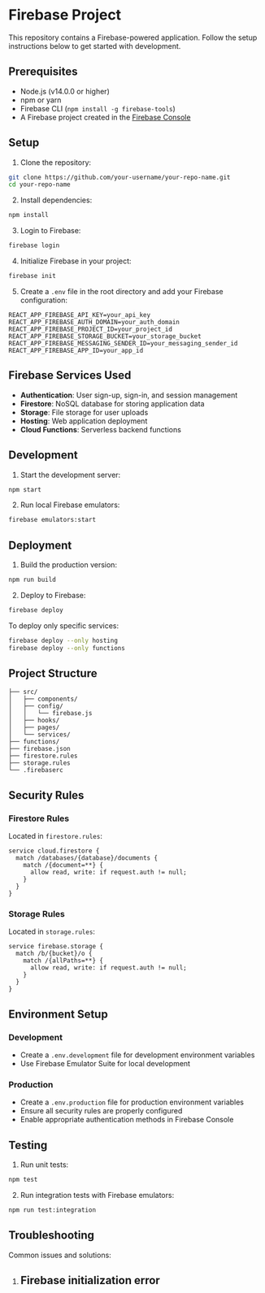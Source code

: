 # Firebase Project

This repository contains a Firebase-powered application. Follow the setup instructions below to get started with development.

## Prerequisites

- Node.js (v14.0.0 or higher)
- npm or yarn
- Firebase CLI (`npm install -g firebase-tools`)
- A Firebase project created in the [Firebase Console](https://console.firebase.google.com)

## Setup

1. Clone the repository:
```bash
git clone https://github.com/your-username/your-repo-name.git
cd your-repo-name
```

2. Install dependencies:
```bash
npm install
```

3. Login to Firebase:
```bash
firebase login
```

4. Initialize Firebase in your project:
```bash
firebase init
```

5. Create a `.env` file in the root directory and add your Firebase configuration:
```env
REACT_APP_FIREBASE_API_KEY=your_api_key
REACT_APP_FIREBASE_AUTH_DOMAIN=your_auth_domain
REACT_APP_FIREBASE_PROJECT_ID=your_project_id
REACT_APP_FIREBASE_STORAGE_BUCKET=your_storage_bucket
REACT_APP_FIREBASE_MESSAGING_SENDER_ID=your_messaging_sender_id
REACT_APP_FIREBASE_APP_ID=your_app_id
```

## Firebase Services Used

- **Authentication**: User sign-up, sign-in, and session management
- **Firestore**: NoSQL database for storing application data
- **Storage**: File storage for user uploads
- **Hosting**: Web application deployment
- **Cloud Functions**: Serverless backend functions

## Development

1. Start the development server:
```bash
npm start
```

2. Run local Firebase emulators:
```bash
firebase emulators:start
```

## Deployment

1. Build the production version:
```bash
npm run build
```

2. Deploy to Firebase:
```bash
firebase deploy
```

To deploy only specific services:
```bash
firebase deploy --only hosting
firebase deploy --only functions
```

## Project Structure

```
├── src/
│   ├── components/
│   ├── config/
│   │   └── firebase.js
│   ├── hooks/
│   ├── pages/
│   └── services/
├── functions/
├── firebase.json
├── firestore.rules
├── storage.rules
└── .firebaserc
```

## Security Rules

### Firestore Rules
Located in `firestore.rules`:
```
service cloud.firestore {
  match /databases/{database}/documents {
    match /{document=**} {
      allow read, write: if request.auth != null;
    }
  }
}
```

### Storage Rules
Located in `storage.rules`:
```
service firebase.storage {
  match /b/{bucket}/o {
    match /{allPaths=**} {
      allow read, write: if request.auth != null;
    }
  }
}
```

## Environment Setup

### Development
- Create a `.env.development` file for development environment variables
- Use Firebase Emulator Suite for local development

### Production
- Create a `.env.production` file for production environment variables
- Ensure all security rules are properly configured
- Enable appropriate authentication methods in Firebase Console

## Testing

1. Run unit tests:
```bash
npm test
```

2. Run integration tests with Firebase emulators:
```bash
npm run test:integration
```

## Troubleshooting

Common issues and solutions:

1. **Firebase initialization error**
   -
